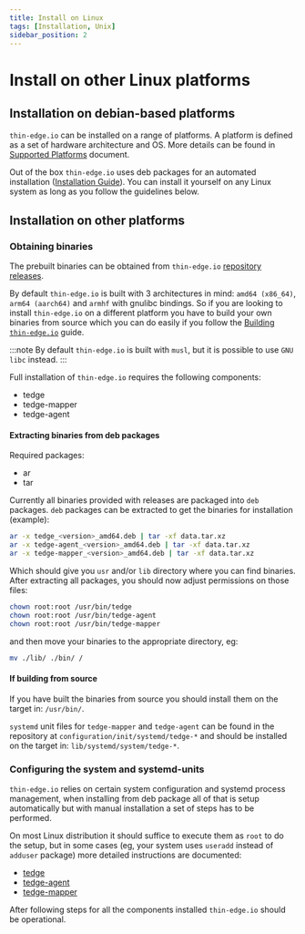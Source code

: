 ```yaml
---
title: Install on Linux
tags: [Installation, Unix]
sidebar_position: 2
---
```


# Install on other Linux platforms

## Installation on debian-based platforms

`thin-edge.io` can be installed on a range of platforms.
A platform is defined as a set of hardware architecture and OS.
More details can be found in [Supported Platforms](../../references/supported-platforms.md) document.

Out of the box `thin-edge.io` uses deb packages for an automated installation ([Installation Guide](../../install/index.md)).
You can install it yourself on any Linux system as long as you follow the guidelines below.

## Installation on other platforms

### Obtaining binaries

The prebuilt binaries can be obtained from `thin-edge.io` [repository releases](https://github.com/thin-edge/thin-edge.io/releases).

By default `thin-edge.io` is built with 3 architectures in mind:
`amd64 (x86_64)`, `arm64 (aarch64)` and `armhf` with gnulibc bindings.
So if you are looking to install `thin-edge.io` on a different platform
you have to build your own binaries from source
which you can do easily if you follow the [Building `thin-edge.io`](../../contribute/BUILDING.md) guide.

:::note
By default `thin-edge.io` is built with `musl`, but it is possible to use `GNU libc` instead.
:::

Full installation of `thin-edge.io` requires the following components:

* tedge
* tedge-mapper
* tedge-agent

#### Extracting binaries from deb packages

Required packages:
* ar
* tar

Currently all binaries provided with releases are packaged into `deb` packages.
`deb` packages can be extracted to get the binaries for installation (example):

```sh title="Example"
ar -x tedge_<version>_amd64.deb | tar -xf data.tar.xz
ar -x tedge-agent_<version>_amd64.deb | tar -xf data.tar.xz
ar -x tedge-mapper_<version>_amd64.deb | tar -xf data.tar.xz
```

Which should give you `usr` and/or `lib` directory where you can find binaries.
After extracting all packages, you should now adjust permissions on those files:

```sh
chown root:root /usr/bin/tedge
chown root:root /usr/bin/tedge-agent
chown root:root /usr/bin/tedge-mapper
```

and then move your binaries to the appropriate directory, eg:

```sh
mv ./lib/ ./bin/ /
```

#### If building from source

If you have built the binaries from source you should install them on the target in: `/usr/bin/`.

`systemd` unit files for `tedge-mapper` and `tedge-agent` can be found in the repository at `configuration/init/systemd/tedge-*` and should be installed on the target in: `lib/systemd/system/tedge-*`.

### Configuring the system and systemd-units

`thin-edge.io` relies on certain system configuration and systemd process management, when installing from deb package all of that is setup automatically but with manual installation a set of steps has to be performed.

On most Linux distribution it should suffice to execute them as `root` to do the setup, but in some cases (eg, your system uses `useradd` instead of `adduser` package) more detailed instructions are documented:

* [tedge](https://github.com/thin-edge/thin-edge.io/blob/main/configuration/debian/tedge/postinst)
* [tedge-agent](https://github.com/thin-edge/thin-edge.io/blob/main/configuration/debian/tedge-agent/postinst)
* [tedge-mapper](https://github.com/thin-edge/thin-edge.io/blob/main/configuration/debian/tedge-mapper/postinst)

After following steps for all the components installed `thin-edge.io` should be operational.
